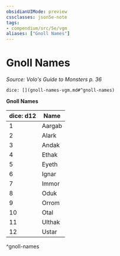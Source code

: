```yaml
---
obsidianUIMode: preview
cssclasses: json5e-note
tags:
- compendium/src/5e/vgm
aliases: ["Gnoll Names"]
---
```

# Gnoll Names
*Source: Volo's Guide to Monsters p. 36* 

`dice: [](gnoll-names-vgm.md#^gnoll-names)`

**Gnoll Names**

| dice: d12 | Name |
|-----------|------|
| 1 | Aargab |
| 2 | Alark |
| 3 | Andak |
| 4 | Ethak |
| 5 | Eyeth |
| 6 | Ignar |
| 7 | Immor |
| 8 | Oduk |
| 9 | Orrom |
| 10 | Otal |
| 11 | Ulthak |
| 12 | Ustar |
^gnoll-names